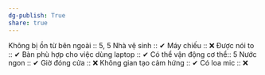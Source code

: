 ```yaml
---
dg-publish: True
share: true
---
```

Không bị ồn từ bên ngoài :: 5, 5
Nhà vệ sinh :: ✔
Máy chiếu :: ❌
Được nói to :: ✔
Bàn phù hợp cho việc dùng laptop :: ✔
Có thể vận động cơ thể:: 5
Nước ngon :: ✔
Giờ đóng cửa :: ❌
Không gian tạo cảm hứng :: ✔
Có loa mic :: ❌

